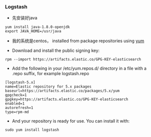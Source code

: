 ### Logstash

- 先安装好java

 ```
 yum install java-1.8.0-openjdk
 export JAVA_HOME=/usr/java
 
 ```
 
- 我的系统是centos， installed from package repositories using [yum](https://www.elastic.co/guide/en/logstash/current/installing-logstash.html#package-repositories)
 
- Download and install the public signing key:

 `rpm --import https://artifacts.elastic.co/GPG-KEY-elasticsearch`

- Add the following in your /etc/yum.repos.d/ directory in a file with a .repo suffix, for example logstash.repo

 ```
[logstash-5.x]
name=Elastic repository for 5.x packages
baseurl=https://artifacts.elastic.co/packages/5.x/yum
gpgcheck=1
gpgkey=https://artifacts.elastic.co/GPG-KEY-elasticsearch
enabled=1
autorefresh=1
type=rpm-md
 ```
- And your repository is ready for use. You can install it with:

 `sudo yum install logstash`